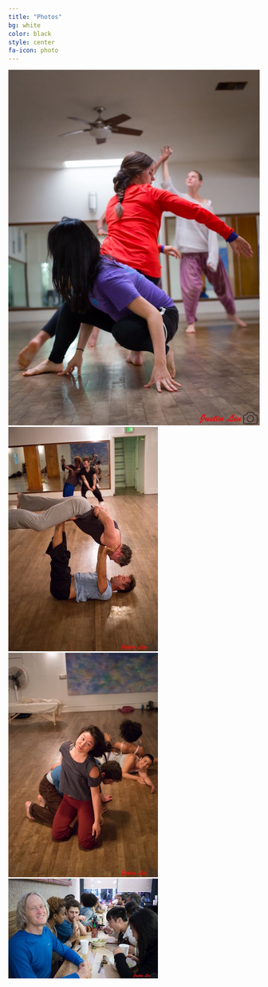 ```yaml
---
title: "Photos"
bg: white
color: black
style: center
fa-icon: photo
---
```


<div>
<img class="row big column"   src="img/gallery/scaled/IMG_0004.jpg" alt="Contact Jam" />
<img class="row small column" src="img/gallery/scaled/IMG_0009.jpg" alt="Contact Jam" />
<img class="row small column" src="img/gallery/scaled/IMG_0010.jpg" alt="Contact Jam" />
<img class="row big column" src="img/gallery/scaled/IMG_0011.jpg" alt="Contact Jam" />
</div>
